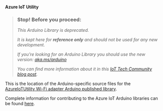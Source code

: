 #### Azure IoT Utility

> ### Stop! Before you proceed:
>
> _This Arduino Library is deprecated._
>
> _It is kept here for **reference only** and should not be used for any new development._
>
> _If you’re looking for an Arduino Library you should use the new version: [aka.ms/arduino](https://aka.ms/arduino)_
>
>_You can find more information about it in this [IoT Tech Community blog post](https://techcommunity.microsoft.com/t5/internet-of-things-blog/arduino-library-for-azure-iot/ba-p/3034455)._
>

This is the location of the Arduino-specific source files for the
[AzureIoTUtility Wi-Fi adapter Arduino published library](https://github.com/Azure/azure-iot-arduino-socket-esp32-wifi). 

Complete information for contributing to the Azure IoT Arduino libraries
can be found [here](https://github.com/Azure/azure-iot-pal-arduino).